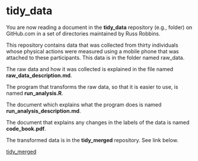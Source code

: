 tidy_data
========

You are now reading a document in the **tidy_data** repository (e.g., folder) on GitHub.com in a set of directories maintained by Russ Robbins.

This repository contains data that was collected from thirty individuals whose physical actions were measured using a mobile phone that was attached to these participants. This data is in the folder named raw_data.

The raw data and how it was collected is explained in the file named **raw_data_description.md**. 

The program that transforms the raw data, so that it is easier to use, is named **run_analysis.R**.

The document which explains what the program does is named **run_analysis_description.md**.

The document that explains any changes in the labels of the data is named **code_book.pdf**. 

The transformed data is in the **tidy_merged** repository. See link below.

[tidy_merged](..\tidy_merged)
